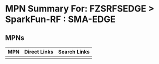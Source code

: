 



# MPN Summary For: FZSRFSEDGE > SparkFun-RF : SMA-EDGE

## MPNs
  

|MPN|Direct Links|Search Links|
| :--- | :--- | :--- |
||||

